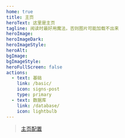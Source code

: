 ```yaml
---
home: true
title: 主页
heroText: 这里是主页
tagline: 阅读时最好用魔法，否则图片可能加载不出来
heroImage: 
heroImageDark: 
heroImageStyle: 
heroAlt: 
bgImage: 
bgImageStyle: 
heroFullScreen: false
actions:
  - text: 基础
    link: /basic/
    icon: signs-post
    type: primary
  - text: 数据库
    link: /database/
    icon: lightbulb
---
```



> [主页配置](https://theme-hope.vuejs.press/zh/guide/layout/home.html)
